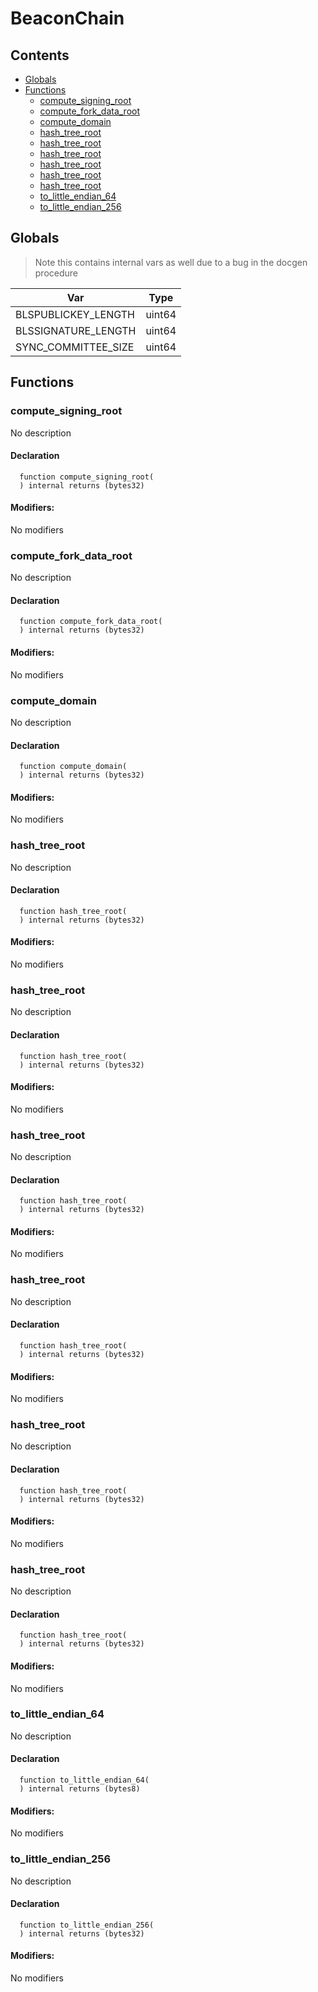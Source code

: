 # BeaconChain





## Contents
<!-- START doctoc generated TOC please keep comment here to allow auto update -->
<!-- DON'T EDIT THIS SECTION, INSTEAD RE-RUN doctoc TO UPDATE -->

- [Globals](#globals)
- [Functions](#functions)
  - [compute_signing_root](#compute_signing_root)
  - [compute_fork_data_root](#compute_fork_data_root)
  - [compute_domain](#compute_domain)
  - [hash_tree_root](#hash_tree_root)
  - [hash_tree_root](#hash_tree_root-1)
  - [hash_tree_root](#hash_tree_root-2)
  - [hash_tree_root](#hash_tree_root-3)
  - [hash_tree_root](#hash_tree_root-4)
  - [hash_tree_root](#hash_tree_root-5)
  - [to_little_endian_64](#to_little_endian_64)
  - [to_little_endian_256](#to_little_endian_256)

<!-- END doctoc generated TOC please keep comment here to allow auto update -->

## Globals

> Note this contains internal vars as well due to a bug in the docgen procedure

| Var | Type |
| --- | --- |
| BLSPUBLICKEY_LENGTH | uint64 |
| BLSSIGNATURE_LENGTH | uint64 |
| SYNC_COMMITTEE_SIZE | uint64 |



## Functions

### compute_signing_root
No description


#### Declaration
```solidity
  function compute_signing_root(
  ) internal returns (bytes32)
```

#### Modifiers:
No modifiers



### compute_fork_data_root
No description


#### Declaration
```solidity
  function compute_fork_data_root(
  ) internal returns (bytes32)
```

#### Modifiers:
No modifiers



### compute_domain
No description


#### Declaration
```solidity
  function compute_domain(
  ) internal returns (bytes32)
```

#### Modifiers:
No modifiers



### hash_tree_root
No description


#### Declaration
```solidity
  function hash_tree_root(
  ) internal returns (bytes32)
```

#### Modifiers:
No modifiers



### hash_tree_root
No description


#### Declaration
```solidity
  function hash_tree_root(
  ) internal returns (bytes32)
```

#### Modifiers:
No modifiers



### hash_tree_root
No description


#### Declaration
```solidity
  function hash_tree_root(
  ) internal returns (bytes32)
```

#### Modifiers:
No modifiers



### hash_tree_root
No description


#### Declaration
```solidity
  function hash_tree_root(
  ) internal returns (bytes32)
```

#### Modifiers:
No modifiers



### hash_tree_root
No description


#### Declaration
```solidity
  function hash_tree_root(
  ) internal returns (bytes32)
```

#### Modifiers:
No modifiers



### hash_tree_root
No description


#### Declaration
```solidity
  function hash_tree_root(
  ) internal returns (bytes32)
```

#### Modifiers:
No modifiers



### to_little_endian_64
No description


#### Declaration
```solidity
  function to_little_endian_64(
  ) internal returns (bytes8)
```

#### Modifiers:
No modifiers



### to_little_endian_256
No description


#### Declaration
```solidity
  function to_little_endian_256(
  ) internal returns (bytes32)
```

#### Modifiers:
No modifiers





